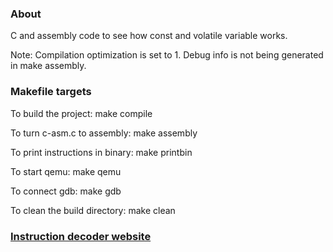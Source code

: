 ### About
C and assembly code to see how const and volatile variable works. 

Note: Compilation optimization is set to 1. Debug info is not being generated in make assembly.

### Makefile targets

To build the project: make compile 

To turn c-asm.c to assembly: make assembly 

To print instructions in binary: make printbin

To start qemu: make qemu

To connect gdb: make gdb 

To clean the build directory: make clean


### [Instruction decoder website](https://luplab.gitlab.io/rvcodecjs/)